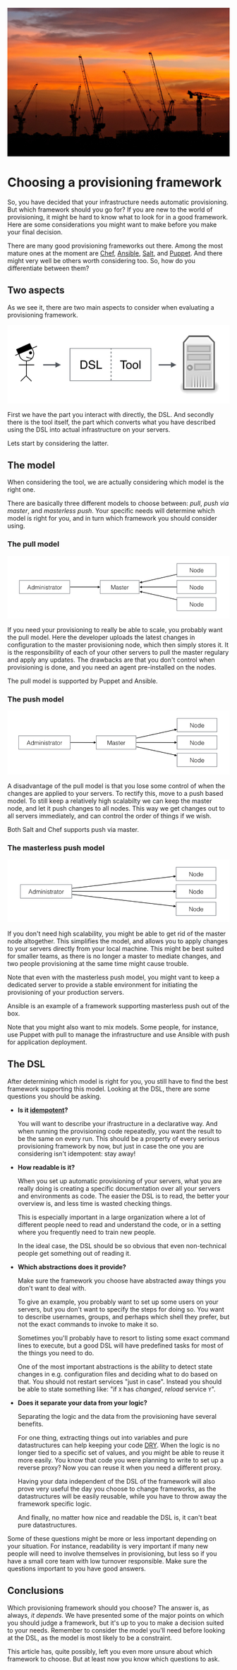 ![Cover image: construction cranes in sunset](choosing/cranes.jpg)

# Choosing a provisioning framework

So, you have decided that your infrastructure needs automatic provisioning. But which framework should you go for? If you are new to the world of provisioning, it might be hard to know what to look for in a good framework. Here are some considerations you might want to make before you make your final decision.

There are many good provisioning frameworks out there. Among the most mature ones at the moment are [Chef](https://www.chef.io/chef), [Ansible](http://www.ansible.com), [Salt](http://docs.saltstack.com/en/latest/), and [Puppet](http://puppetlabs.com). And there might very well be others worth considering too. So, how do you differentiate between them?

## Two aspects

As we see it, there are two main aspects to consider when evaluating a provisioning framework. 

![Two aspescts of a framework](choosing/aspects.jpg)

First we have the part you interact with directly, the DSL. And secondly there is the tool itself, the part which converts what you have described using the DSL into actual infrastructure on your servers.

Lets start by considering the latter.

## The model

When considering the tool, we are actually considering which model is the right one.

There are basically three different models to choose between: *pull*, *push via master*, and *masterless push*. Your specific needs will determine which model is right for you, and in turn which framework you should consider using.

### The pull model

![Diagram of pull model](choosing/models/pull.jpg)

If you need your provisioning to really be able to scale, you probably want the pull model. Here the developer uploads the latest changes in configuration to the master provisioning node, which then simply stores it. It is the responsibility of each of your other servers to pull the master regulary and apply any updates. The drawbacks are that you don't control when provisioning is done, and you need an agent pre-installed on the nodes.

The pull model is supported by Puppet and Ansible.


### The push model

![Diagram of push model](choosing/models/push-via-master.jpg)

A disadvantage of the pull model is that you lose some control of when the changes are applied to your servers. To rectify this, move to a push based model. To still keep a relatively high scalabilty we can keep the master node, and let it push changes to all nodes. This way we get changes out to all servers immediately, and can control the order of things if we wish.

Both Salt and Chef supports push via master.


### The masterless push model

![Diagram of masterless push model](choosing/models/masterless-push.jpg)

If you don't need high scalability, you might be able to get rid of the master node altogether. This simplifies the model, and allows you to apply changes to your servers directly from your local machine. This might be best suited for smaller teams, as there is no longer a master to mediate changes, and two people provisioning at the same time might cause trouble.

Note that even with the masterless push model, you might vant to keep a dedicated server to provide a stable environment for initiating the provisioning of your production servers.

Ansible is an example of a framework supporting masterless push out of the box.

Note that you might also want to mix models. Some people, for instance, use Puppet with pull to manage the infrastructure and use Ansible with push for application deployment.

## The DSL

After determining which model is right for you, you still have to find the best framework supporting this model. Looking at the DSL, there are some questions you should be asking.

- **Is it [idempotent](https://en.wikipedia.org/wiki/Idempotence)?**

 	You will want to describe your ifrastructure in a declarative way. And when running the provisioning code repeatedly, you want the result to be the same on every run. This should be a property of every serious provisioning framework by now, but just in case the one you are considering isn't idempotent: stay away!

- **How readable is it?**

	When you set up automatic provisioning of your servers, what you are really doing is creating a specific documentation over all your servers and environments as code. The easier the DSL is to read, the better your overview is, and less time is wasted checking things.

    This is especially important in a large organization where a lot of different people need to read and understand the code, or in a setting where you frequently need to train new people.

    In the ideal case, the DSL should be so obvious that even non-technical people get something out of reading it.

- **Which abstractions does it provide?**

	Make sure the framework you choose have abstracted away things you don't want to deal with.

	To give an example, you probably want to set up some users on your servers, but you don't want to specify the steps for doing so. You want to describe usernames, groups, and perhaps which shell they prefer, but not the exact commands to invoke to make it so.

	Sometimes you'll probably have to resort to listing some exact command lines to execute, but a good DSL will have predefined tasks for most of the things you need to do.

	One of the most important abstractions is the ability to detect state changes in e.g. configuration files and deciding what to do based on that. You should not restart services "just in case". Instead you should be able to state something like: "if `X` has *changed*, *reload* service `Y`".

- **Does it separate your data from your logic?**

	Separating the logic and the data from the provisioning have several benefits. 

	For one thing, extracting things out into variables and pure datastructures can help keeping your code [DRY](https://en.wikipedia.org/wiki/Don't_repeat_yourself). When the logic is no longer tied to a specific set of values, and you might be able to reuse it more easily. You know that code you were planning to write to set up a reverse proxy? Now you can reuse it when you need a different proxy.

	Having your data independent of the DSL of the framework will also prove very useful the day you choose to change frameworks, as the datastructures will be easily reusable, while you have to throw away the framework specific logic.

	And finally, no matter how nice and readable the DSL is, it can't beat pure datastructures. 


Some of these questions might be more or less important depending on your situation. For instance, readability is very important if many new people will need to involve themselves in provisioning, but less so if you have a small core team with low turnover responsible. Make sure the questions  important to you have good answers.

## Conclusions

Which provisioning framework should you choose? The answer is, as always, *it depends*. We have presented some of the major points on which you should judge a framework, but it's up to you to make a decision suited to your needs. Remember to consider the model you'll need before looking at the DSL, as the model is most likely to be a constraint.

This article has, quite possibly, left you even more unsure about which framework to choose. But at least now you know which questions to ask.

